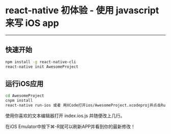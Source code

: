 # react-native 初体验 - 使用 javascript 来写 iOS app
---
## 快速开始
```sh
npm install -g react-native-cli
react-native init AwesomeProject
```

## 运行iOS应用
```sh
cd AwesomeProject
cnpm install
react-native run-ios 或者 用XCode打开ios/AwesomeProject.xcodeproj并点击Run按钮。
```
使用你喜欢的文本编辑器打开 index.ios.js 并随便改上几行。

在iOS Emulator中按下⌘-R就可以刷新APP并看到你的最新修改！